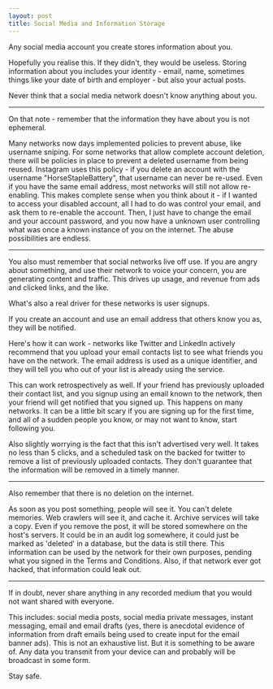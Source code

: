 ```yaml
---
layout: post
title: Social Media and Information Storage
---
```


Any social media account you create stores information about you. 

Hopefully you realise this. If they didn't, they would be useless. Storing information about you includes your identity - email, name, sometimes things like your date of birth and employer - but also your actual posts. 

Never think that a social media network doesn't know anything about you. 

----

On that note - remember that the information they have about you is not ephemeral. 

Many networks now days implemented policies to prevent abuse, like username sniping. For some networks that allow complete account deletion, there will be policies in place to prevent a deleted username from being reused. Instagram uses this policy - if you delete an account with the username "HorseStapleBattery", that username can never be re-used. Even if you have the same email address, most networks will still not allow re-enabling. This makes complete sense when you think about it - if I wanted to access your disabled account, all I had to do was control your email, and ask them to re-enable the account. Then, I just have to change the email and your account password, and you now have a unknown user controlling what was once a known instance of you on the internet. The abuse possibilities are endless. 

---

You also must remember that social networks live off use. If you are angry about something, and use their network to voice your concern, you are generating content and traffic. This drives up usage, and revenue from ads and clicked links, and the like. 

What's also a real driver for these networks is user signups. 

If you create an account and use an email address that others know you as, they will be notified. 

Here's how it can work - networks like Twitter and LinkedIn actively recommend that you upload your email contacts list to see what friends you have on the network. The email address is used as a unique identifier, and they will tell you who out of your list is already using the service. 

This can work retrospectively as well. If your friend has previously uploaded their contact list, and you signup using an email known to the network, then your friend will get notified that you signed up. This happens on many networks. It can be a little bit scary if you are signing up for the first time, and all of a sudden people you know, or may not want to know, start following you. 

Also slightly worrying is the fact that this isn't advertised very well. It takes no less than 5 clicks, and a scheduled task on the backed for twitter to remove a list of previously uploaded contacts. They don't guarantee that the information will be removed in a timely manner. 

---

Also remember that there is no deletion on the internet. 

As soon as you post something, people will see it. You can't delete memories. Web crawlers will see it, and cache it. Archive services will take a copy. Even if you remove the post, it will be stored somewhere on the host's servers. It could be in an audit log somewhere, it could just be marked as 'deleted' in a database, but the data is still there. This information can be used by the network for their own purposes, pending what you signed in the Terms and Conditions. Also, if that network ever got hacked, that information could leak out. 

---

If in doubt, never share anything in any recorded medium that you would not want shared with everyone. 

This includes: social media posts, social media private messages, instant messaging, email and email drafts (yes, there is anecdotal evidence of information from draft emails being used to create input for the email banner ads). This is not an exhaustive list. But it is something to be aware of. Any data you transmit from your device can and probably will be broadcast in some form. 

Stay safe.

